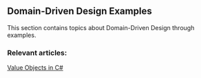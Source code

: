 ## Domain-Driven Design Examples

This section contains topics about Domain-Driven Design through examples.

### Relevant articles:
[Value Objects in C#](https://code-maze.com/csharp-value-objects/)
